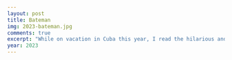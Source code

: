 ```yaml
---
layout: post
title: Bateman
img: 2023-bateman.jpg
comments: true
excerpt: "While on vacation in Cuba this year, I read the hilarious and disturbing horror dark comedy novel _American Psycho_ by Bret Easton Ellis. It's probably now my favorite book of all time. I got attached to Patrick Bateman and had to draw him as a wolf in a suit because that's what he is. I tried making him look "generic" yet conventionally attractive, and he ended up looking sort of like Ted Bundy, which is appropriate. If I were to redraw this or draw him as a human I would of course make him tan, give him amber eyes, and probably thinner eyebrows. Pay no mind to the poorly drawn attire as I had no internet and couldn't look up any references LMAO"
year: 2023
---
```

